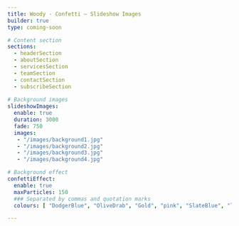 ```yaml
---
title: Woody - Confetti – Slideshow Images
builder: true
type: coming-soon

# Content section
sections:
  - headerSection
  - aboutSection
  - servicesSection
  - teamSection
  - contactSection
  - subscribeSection
  
# Background images
slideshowImages:
  enable: true
  duration: 3000
  fade: 750
  images:
   - "/images/background1.jpg"
   - "/images/background2.jpg"
   - "/images/background3.jpg"
   - "/images/background4.jpg"

# Background effect
confettiEffect: 
  enable: true
  maxParticles: 150
  ### Separated by commas and quotation marks
  colours: [ "DodgerBlue", "OliveDrab", "Gold", "pink", "SlateBlue", "lightblue", "Violet", "PaleGreen", "SteelBlue", "SandyBrown", "Chocolate", "Crimson" ]

---
```

